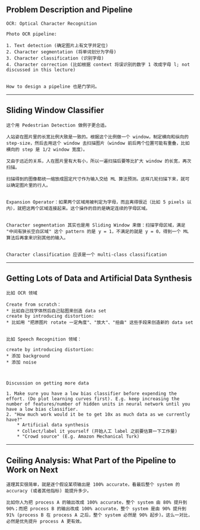 ## Problem Description and Pipeline

	OCR: Optical Character Recognition
	
	Photo OCR pipeline:
	
	1. Text detection (确定图片上有文字并定位)
	2. Character segmentation (将单词划分为字母)
	3. Character classification (识别字母)
	4. Character correction (比如根据 context 将误识别的数字 1 改成字母 l; not discussed in this lecture)
	
	
	How to design a pipeline 也是门学问。
	
-----

## Sliding Window Classifier

	这个用 Pedestrian Detection 做例子更合适。
	
	人站姿在图片里的长宽比例大致是一致的。根据这个比例做一个 window，制定横向和纵向的 step-size，然后去用这个 window 去扫描图片（window 前后两个位置可能有重叠，比如横向的 step 是 1/2 window 宽度）。
	
	又由于远近的关系，人在图片里有大有小，所以一遍扫描后要等比扩大 window 的长宽，再次扫描。
	
	扫描得到的图像都统一缩放成固定尺寸作为输入交给 ML 算法预测。这样几轮扫描下来，就可以确定图片里的行人。
	
	
	Expansion Operator：如果两个区域用被判定为字母，而且离得很近（比如 5 pixels 以内），就把这两个区域连接起来。这个操作的目的是确定连续的字母区域。
	
	
	Character segmentation 其实也是用 Sliding Window 来做：扫描字母区域，满足 "中间有狭长空白区域" 这个 pattern 的是 y = 1，不满足的就是 y = 0，得到一个 ML 算法后再拿来识别其他的输入。
	
	
	Character classification 应该是一个 multi-class classification
	
-----

## Getting Lots of Data and Artificial Data Synthesis

	比如 OCR 领域

	Create from scratch：
	* 比如自己找字体然后自己贴图来创造 data set
	create by introducing distortion:
	* 比如用 "把原图片 rotate 一定角度"、"放大"、"扭曲" 这些手段来创造新的 data set
	
	
	比如 Speech Recognition 领域：
	
	create by introducing distortion:
	* 添加 background
	* 添加 noise
	
	
	
	Discussion on getting more data
	
	1. Make sure you have a low bias classifier before expending the effort. (Do plot learning curves first). E.g. keep increasing the number of features/number of hidden units in neural network until you have a low bias classifier. 
	2. "How much work would it be to get 10x as much data as we currently have?" 
		* Artificial data synthesis 
		* Collect/label it yourself (开始人工 label 之前要估算一下工作量)
		* "Crowd source" (E.g. Amazon Mechanical Turk) 
	
-----

## Ceiling Analysis: What Part of the Pipeline to Work on Next

	道理其实很简单，就是逐个假设某项输出是 100% accurate，看最后整个 system 的 accuracy (或者其他指标) 能提升多少。
	
	比如你人为把 process A 的输出改成 100% accurate，整个 system 由 80% 提升到 90%；而把 process B 的输出改成 100% accurate，整个 system 是由 90% 提升到 91% (process B 在 process A 之后，整个 system 必然是 90% 起步)。这么一对比，必然是优先提升 process A 更有效。
	
	
	
	
	
	
	
	
	
	
	
	
	
	
	
	
	
	
	